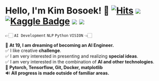 
# Hello, I'm Kim Bosoek! 👋  [![Hits](https://hits.seeyoufarm.com/api/count/incr/badge.svg?url=https%3A%2F%2Fgithub.com%2FBOSOEK%2Fhit-counter&count_bg=%23676DB0&title_bg=%23352F2F&icon=&icon_color=%23E7E7E7&title=hits&edge_flat=false)](https://hits.seeyoufarm.com) <a href='mailto:boseoggim08@gmail.com'><img src="https://img.shields.io/badge/Gmail-EA4335?style=flat-square&logo=Gmail&logoColor=white&link=mailto:fomagran6@gmail.com"/></a>  [![Kaggle Badge](https://img.shields.io/badge/-Kaggle-41C8FF?style=flat-square&logo=Kaggle&logoColor=white&link=https://www.kaggle.com/seriousran)](https://www.kaggle.com/kimbosoek) <a href="https://universal-vanilla-3ae.notion.site/694293da940a40158b274c6a7ca61dbe" target="_blank"><img src="https://img.shields.io/badge/Portfolio-ffffff?style=flat-square&logo=Notion&logoColor=black"/></a> <a href="https://bosoek.github.io/" target="_blank"><img src="https://img.shields.io/badge/My Blog-000000?style=flat-square&logo=Github&logoColor=white"/></a> 


👉🏻 ```AI Development``` ```NLP``` ```Python``` ```VISION``` 👈🏻  

🔗 **At 19, I am dreaming of becoming an AI Engineer.**    
✅  I like creative **challenge**.      
✅  I am very interested in presenting and realizing **special ideas**.   
✅  I am very interested in the combination of **AI and other technologies**.   
💪  **Pytorch, Tensorflow, Git, Docker, matplotlib**   
🔊  **All progress is made outside of familiar areas.**   

